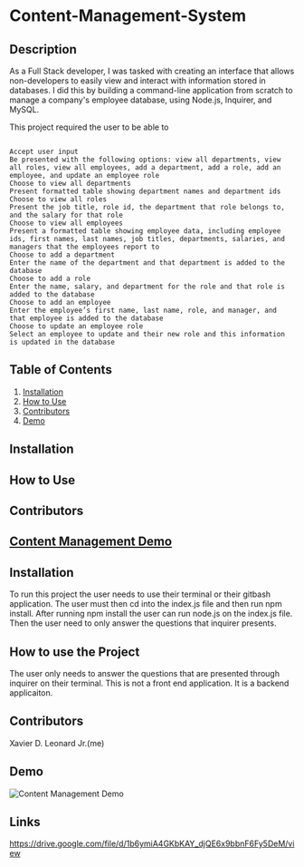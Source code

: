 # Content-Management-System


## Description

As a Full Stack developer, I was tasked with creating an interface that allows non-developers to easily view and interact with information stored in databases. I did this by building a command-line application from scratch to manage a company's employee database, using Node.js, Inquirer, and MySQL.

This project required the user to be able to
```

Accept user input
Be presented with the following options: view all departments, view all roles, view all employees, add a department, add a role, add an employee, and update an employee role
Choose to view all departments
Present formatted table showing department names and department ids
Choose to view all roles
Present the job title, role id, the department that role belongs to, and the salary for that role
Choose to view all employees
Present a formatted table showing employee data, including employee ids, first names, last names, job titles, departments, salaries, and managers that the employees report to
Choose to add a department
Enter the name of the department and that department is added to the database
Choose to add a role
Enter the name, salary, and department for the role and that role is added to the database
Choose to add an employee
Enter the employee’s first name, last name, role, and manager, and that employee is added to the database
Choose to update an employee role
Select an employee to update and their new role and this information is updated in the database 
```

## Table of Contents



1. [Installation](#Installation)
2. [How to Use](#HowTo)
3. [Contributors](#Contributors)
4. [Demo](#Demo)


## Installation
## How to Use
## Contributors
## [Content Management Demo](resources/contentManagement.gif) 


## Installation

To run this project the user needs to use their terminal or their gitbash application. The user must then cd into the index.js file and then run npm install.
After running npm install the user can run node.js on the index.js file. Then the user need to only answer the questions that inquirer presents. 

## How to use the Project

The user only needs to answer the questions that are presented through inquirer on their terminal. This is not a front end application. It is a backend applicaiton. 

## Contributors

Xavier D. Leonard Jr.(me)

## Demo

![Content Management Demo](resources/contentManagement.gif)

## Links

https://drive.google.com/file/d/1b6ymiA4GKbKAY_djQE6x9bbnF6Fy5DeM/view





